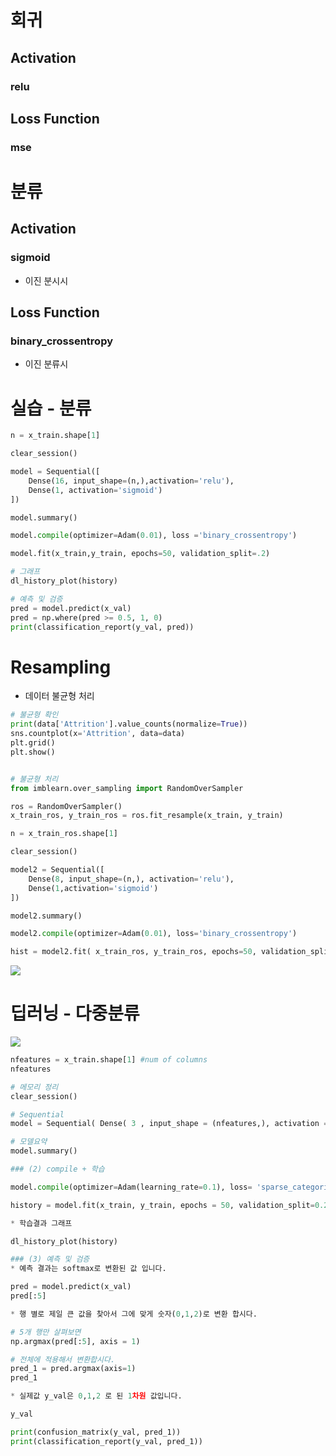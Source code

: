 




# 회귀

## Activation

### relu

## Loss Function

### mse



# 분류

## Activation

### sigmoid
- 이진 분시시
## Loss Function

### binary_crossentropy
- 이진 분류시






# 실습 - 분류

```python
n = x_train.shape[1]

clear_session()

model = Sequential([
    Dense(16, input_shape=(n,),activation='relu'),
    Dense(1, activation='sigmoid')
])

model.summary()

model.compile(optimizer=Adam(0.01), loss ='binary_crossentropy')

model.fit(x_train,y_train, epochs=50, validation_split=.2)

# 그래프
dl_history_plot(history)

# 예측 및 검증
pred = model.predict(x_val)
pred = np.where(pred >= 0.5, 1, 0)
print(classification_report(y_val, pred))
```



# Resampling
- 데이터 불균형 처리
```python
# 불균형 확인
print(data['Attrition'].value_counts(normalize=True))
sns.countplot(x='Attrition', data=data)
plt.grid()
plt.show()


# 불균형 처리
from imblearn.over_sampling import RandomOverSampler

ros = RandomOverSampler()
x_train_ros, y_train_ros = ros.fit_resample(x_train, y_train)

n = x_train_ros.shape[1]

clear_session()

model2 = Sequential([
    Dense(8, input_shape=(n,), activation='relu'),
    Dense(1,activation='sigmoid')
])

model2.summary()

model2.compile(optimizer=Adam(0.01), loss='binary_crossentropy')

hist = model2.fit( x_train_ros, y_train_ros, epochs=50, validation_split=.2).history
```

![](https://i.imgur.com/lfCSpZQ.png)

# 딥러닝 - 다중분류
![](https://i.imgur.com/gQzhuCy.png)

```python
nfeatures = x_train.shape[1] #num of columns
nfeatures

# 메모리 정리
clear_session()

# Sequential
model = Sequential( Dense( 3 , input_shape = (nfeatures,), activation = 'softmax') )

# 모델요약
model.summary()

### (2) compile + 학습

model.compile(optimizer=Adam(learning_rate=0.1), loss= 'sparse_categorical_crossentropy')

history = model.fit(x_train, y_train, epochs = 50, validation_split=0.2).history

* 학습결과 그래프

dl_history_plot(history)

### (3) 예측 및 검증
* 예측 결과는 softmax로 변환된 값 입니다.

pred = model.predict(x_val)
pred[:5]

* 행 별로 제일 큰 값을 찾아서 그에 맞게 숫자(0,1,2)로 변환 합시다.

# 5개 행만 살펴보면
np.argmax(pred[:5], axis = 1)

# 전체에 적용해서 변환합시다.
pred_1 = pred.argmax(axis=1)
pred_1

* 실제값 y_val은 0,1,2 로 된 1차원 값입니다.

y_val

print(confusion_matrix(y_val, pred_1))
print(classification_report(y_val, pred_1))
```
